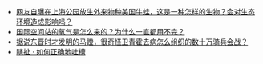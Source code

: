 + [网友自曝在上海公园放生外来物种美国牛蛙，这是一种怎样的生物？会对生态环境造成影响吗？](https://daily.zhihu.com/story/9781789)
+ [国际空间站的氧气是怎么来的？为什么一直都用不完？](https://daily.zhihu.com/story/9781783)
+ [据说东晋时才发明的马蹬，很奇怪卫青霍去病怎么组织的数十万骑兵会战？](https://daily.zhihu.com/story/9781784)
+ [瞎扯 · 如何正确地吐槽](https://daily.zhihu.com/story/9781790)
